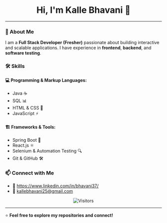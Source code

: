 <h1 align="center">Hi, I'm Kalle Bhavani 👋</h1>

---

### 🚀 About Me

I am a **Full Stack Developer (Fresher)** passionate about building interactive and scalable applications. I have experience in **frontend**, **backend**, and **software testing**.

### 🛠 Skills

#### 💻 Programming & Markup Languages:
- Java ☕
- SQL 📊
- HTML & CSS 🎨
- JavaScript ⚡

#### 🏗️ Frameworks & Tools:
- Spring Boot 🌿
- React.js ⚛️
- Selenium & Automation Testing 🔍
- Git & GitHub 🛠️

### 📫 Connect with Me

- 💼 https://www.linkedin.com/in/bhavani37/
- 📧 kallebhavani25@gmail.com

<p align="center">
  <img src="https://visitor-badge.glitch.me/badge?page_id=your-username" alt="Visitors">
</p>

---

⭐️ **Feel free to explore my repositories and connect!**
